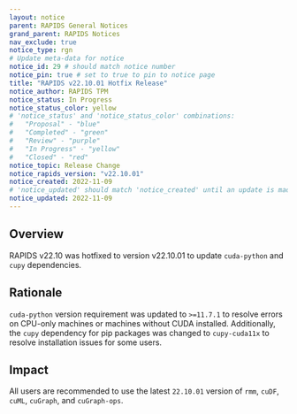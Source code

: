 ```yaml
---
layout: notice
parent: RAPIDS General Notices
grand_parent: RAPIDS Notices
nav_exclude: true
notice_type: rgn
# Update meta-data for notice
notice_id: 29 # should match notice number
notice_pin: true # set to true to pin to notice page
title: "RAPIDS v22.10.01 Hotfix Release"
notice_author: RAPIDS TPM
notice_status: In Progress
notice_status_color: yellow
# 'notice_status' and 'notice_status_color' combinations:
#   "Proposal" - "blue"
#   "Completed" - "green"
#   "Review" - "purple"
#   "In Progress" - "yellow"
#   "Closed" - "red"
notice_topic: Release Change
notice_rapids_version: "v22.10.01"
notice_created: 2022-11-09
# 'notice_updated' should match 'notice_created' until an update is made
notice_updated: 2022-11-09
---
```


## Overview

RAPIDS v22.10 was hotfixed to version v22.10.01 to update `cuda-python` and `cupy` dependencies.

## Rationale

`cuda-python` version requirement was updated to `>=11.7.1` to resolve errors on CPU-only machines or machines without CUDA installed. Additionally, the `cupy` dependency for pip packages was changed to `cupy-cuda11x` to resolve installation issues for some users.

## Impact

All users are recommended to use the latest `22.10.01` version of `rmm`, `cuDF`, `cuML`, `cuGraph`, and `cuGraph-ops`.
